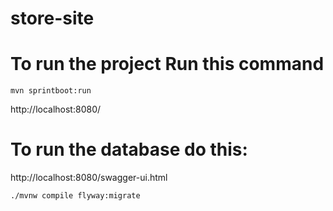 # store-site

# To run the project Run this command

`mvn sprintboot:run`

http://localhost:8080/


# To run the database do this: 
http://localhost:8080/swagger-ui.html


`./mvnw compile flyway:migrate`
